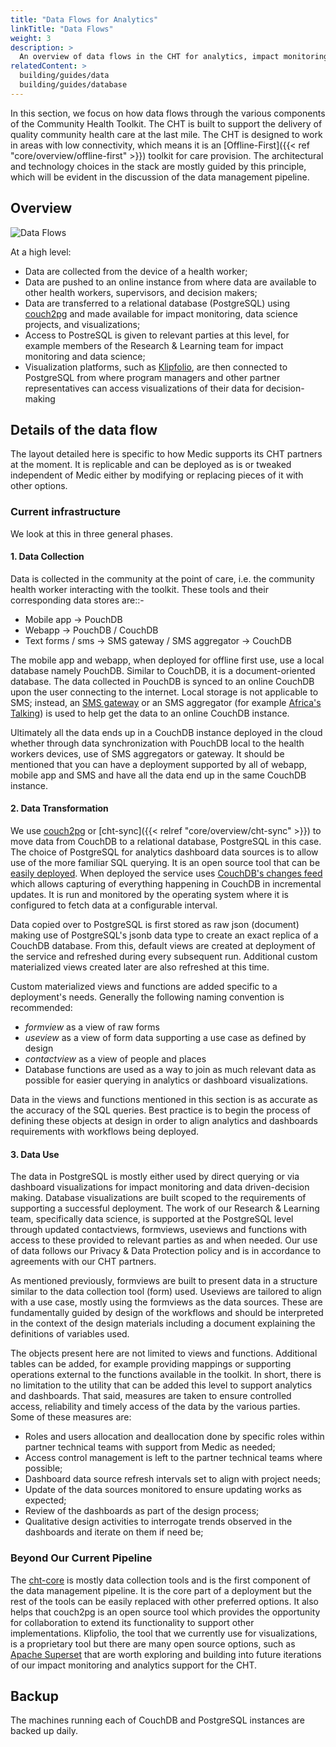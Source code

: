 ```yaml
---
title: "Data Flows for Analytics"
linkTitle: "Data Flows"
weight: 3
description: >
  An overview of data flows in the CHT for analytics, impact monitoring, and data science
relatedContent: >
  building/guides/data
  building/guides/database
---
```



In this section, we focus on how data flows through the various components of the Community Health Toolkit. The CHT is built to support the delivery of quality community health care at the last mile. The CHT is designed to work in areas with low connectivity, which means it is an [Offline-First]({{< ref "core/overview/offline-first" >}}) toolkit for care provision. The architectural and technology choices in the stack are mostly guided by this principle, which will be evident in the discussion of the data management pipeline.



## Overview

![Data Flows](data-flows.png)

At a high level:

- Data are collected from the device of a health worker;
- Data are pushed to an online instance from where data are available to other health workers, supervisors, and decision makers;
- Data are transferred to a relational database (PostgreSQL) using [couch2pg](https://github.com/medic/medic-couch2pg) and made available for impact monitoring, data science projects, and visualizations;
- Access to PostreSQL is given to relevant parties at this level, for example members of the Research & Learning team for impact monitoring and data science;
- Visualization platforms, such as [Klipfolio](https://www.klipfolio.com/), are then connected to PostgreSQL from where program managers and other partner representatives can access visualizations of their data for decision-making


## Details of the data flow

The layout detailed here is specific to how Medic supports its CHT partners at the moment. It is replicable and can be deployed as is or tweaked independent of Medic either by modifying or replacing pieces of it with other options.

### Current infrastructure

We look at this in three general phases.

#### 1. Data Collection

Data is collected in the community at the point of care, i.e. the community health worker interacting with the toolkit. These tools and their corresponding data stores are::-

- Mobile app -> PouchDB
- Webapp -> PouchDB / CouchDB
- Text forms / sms -> SMS gateway / SMS aggregator -> CouchDB

The mobile app and webapp, when deployed for offline first use, use a local database namely PouchDB. Similar to CouchDB, it is a document-oriented database. The data collected in PouchDB is synced to an online CouchDB upon the user connecting to the internet. Local storage is not applicable to SMS; instead, an [SMS gateway](https://github.com/medic/cht-gateway) or an SMS aggregator (for example [Africa's Talking](https://africastalking.com)) is used to help get the data to an online CouchDB instance.

Ultimately all the data ends up in a CouchDB instance deployed in the cloud whether through data synchronization with PouchDB local to the health workers devices, use of SMS aggregators or gateway. It should be mentioned that you can have a deployment supported by all of webapp, mobile app and SMS and have all the data end up in the same CouchDB instance.

#### 2. Data Transformation

We use [couch2pg](https://github.com/medic/medic-couch2pg) or [cht-sync]({{< relref "core/overview/cht-sync" >}}) to move data from CouchDB to a relational database, PostgreSQL in this case. The choice of PostgreSQL for analytics dashboard data sources is to allow use of the more familiar SQL querying. It is an open source tool that can be [easily deployed](https://github.com/medic/medic-couch2pg#user-content-installation-steps-if-applicable). When deployed the service uses [CouchDB's changes feed](https://docs.couchdb.org/en/stable/api/database/changes.html) which allows capturing of everything happening in CouchDB in incremental updates. It is run and monitored by the operating system where it is configured to fetch data at a configurable interval.

Data copied over to PostgreSQL is first stored as raw json (document) making use of PostgreSQL's jsonb data type to create an exact replica of a CouchDB database. From this, default views are created at deployment of the service and refreshed during every subsequent run. Additional custom materialized views created later are also refreshed at this time.

Custom materialized views and functions are added specific to a deployment's needs. Generally the following naming convention is recommended:

- _formview_ as a view of raw forms
- _useview_ as a view of form data supporting a use case as defined by design
- _contactview_ as a view of people and places
- Database functions are used as a way to join as much relevant data as possible for easier querying in analytics or dashboard visualizations.

Data in the views and functions mentioned in this section is as accurate as the accuracy of the SQL queries. Best practice is to begin the process of defining these objects at design in order to align analytics and dashboards requirements with workflows being deployed.

#### 3. Data Use

The data in PostgreSQL is mostly either used by direct querying or via dashboard visualizations for impact monitoring and data driven-decision making. Database visualizations are built scoped to the requirements of supporting a successful deployment. The work of our Research & Learning team, specifically data science, is supported at the PostgreSQL level through updated contactviews, formviews, useviews and functions with access to these provided to relevant parties as and when needed. Our use of data follows our Privacy & Data Protection policy and is in accordance to agreements with our CHT partners.

As mentioned previously, formviews are built to present data in a structure similar to the data collection tool (form) used. Useviews are tailored to align with a use case, mostly using the formviews as the data sources. These are fundamentally guided by design of the workflows and should be interpreted in the context of the design materials including a document explaining the definitions of variables used.

The objects present here are not limited to views and functions. Additional tables can be added, for example providing mappings or supporting operations external to the functions available in the toolkit. In short, there is no limitation to the utility that can be added this level to support analytics and dashboards. That said, measures are taken to ensure controlled access, reliability and timely access of the data by the various parties. Some of these measures are:


- Roles and users allocation and deallocation done by specific roles within partner technical teams with support from Medic as needed;
- Access control management is left to the partner technical teams where possible;
- Dashboard data source refresh intervals set to align with project needs;
- Update of the data sources monitored to ensure updating works as expected;
- Review of the dashboards as part of the design process;
- Qualitative design activities to interrogate trends observed in the dashboards and iterate on them if need be;

### Beyond Our Current Pipeline

The [cht-core](https://github.com/medic/cht-core) is mostly data collection tools and is the first component of the data management pipeline. It is the core part of a deployment but the rest of the tools can be easily replaced with other preferred options. It also helps that couch2pg is an open source tool which provides the opportunity for collaboration to extend its functionality to support other implementations. Klipfolio, the tool that we currently use for visualizations, is a proprietary tool but there are many open source options, such as [Apache Superset](https://superset.incubator.apache.org/) that are worth exploring and building into future iterations of our impact monitoring and analytics support for the CHT.

## Backup

The machines running each of CouchDB and PostgreSQL instances are backed up daily.

